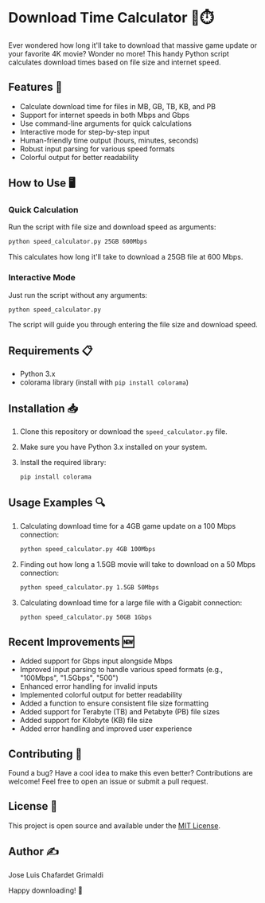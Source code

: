# Download Time Calculator 🚀⏱️

Ever wondered how long it'll take to download that massive game update or your favorite 4K movie? Wonder no more! This handy Python script calculates download times based on file size and internet speed.

## Features 🌟

- Calculate download time for files in MB, GB, TB, KB, and PB
- Support for internet speeds in both Mbps and Gbps
- Use command-line arguments for quick calculations
- Interactive mode for step-by-step input
- Human-friendly time output (hours, minutes, seconds)
- Robust input parsing for various speed formats
- Colorful output for better readability

## How to Use 🖥️

### Quick Calculation

Run the script with file size and download speed as arguments:

```bash
python speed_calculator.py 25GB 600Mbps
```

This calculates how long it'll take to download a 25GB file at 600 Mbps.

### Interactive Mode

Just run the script without any arguments:

```bash
python speed_calculator.py
```

The script will guide you through entering the file size and download speed.

## Requirements 📋

- Python 3.x
- colorama library (install with `pip install colorama`)

## Installation 📥

1. Clone this repository or download the `speed_calculator.py` file.
2. Make sure you have Python 3.x installed on your system.
3. Install the required library:

   ```bash
   pip install colorama
   ```

## Usage Examples 🔍

1. Calculating download time for a 4GB game update on a 100 Mbps connection:

   ```bash
   python speed_calculator.py 4GB 100Mbps
   ```

2. Finding out how long a 1.5GB movie will take to download on a 50 Mbps connection:

   ```bash
   python speed_calculator.py 1.5GB 50Mbps
   ```

3. Calculating download time for a large file with a Gigabit connection:

   ```bash
   python speed_calculator.py 50GB 1Gbps
   ```

## Recent Improvements 🆕

- Added support for Gbps input alongside Mbps
- Improved input parsing to handle various speed formats (e.g., "100Mbps", "1.5Gbps", "500")
- Enhanced error handling for invalid inputs
- Implemented colorful output for better readability
- Added a function to ensure consistent file size formatting
- Added support for Terabyte (TB) and Petabyte (PB) file sizes
- Added support for Kilobyte (KB) file size
- Added error handling and improved user experience

## Contributing 🤝

Found a bug? Have a cool idea to make this even better? Contributions are welcome! Feel free to open an issue or submit a pull request.

## License 📄

This project is open source and available under the [MIT License](LICENSE).

## Author ✍️

Jose Luis Chafardet Grimaldi

Happy downloading! 🎉